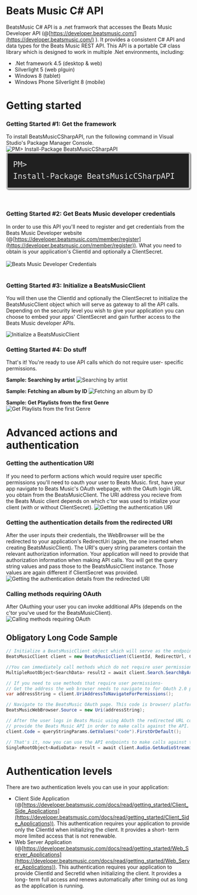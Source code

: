 Beats Music C# API
================

BeatsMusic C# API is a .net framwork that accesses the Beats Music Developer API (@[https://developer.beatsmusic.com/](https://developer.beatsmusic.com/)
). It provides a consistent C# API and data types for the Beats Music REST API. This API is a portable C# class library which is designed to work in multiple .Net environments, including: 
* .Net framework 4.5 (desktop & web) 
* Silverlight 5 (web plguin) 
* Windows 8 (tablet) 
* Windows Phone Silverlight 8 (mobile)

# Getting started
### Getting Started #1: Get the framework
To install BeatsMusicCSharpAPI, run the following command in Visual Studio's Package Manager Console.
![PM> Install-Package BeatsMusicCSharpAPI](http://i.imgur.com/L8LDmFk.png)
<code style="-moz-border-radius:5px;-webkit-border-radius:5px;background-color:#202020;border:4px solid silver;border-radius:5px;box-shadow:2px 2px 3px #6e6e6e;color:#e2e2e2;display:block;font:1.5em 'andale mono','lucida console',monospace;line-height:1.5em;overflow:auto;padding:15px">PM&gt; Install-Package BeatsMusicCSharpAPI</code>
<br/>
<br/>

### Getting Started #2: Get Beats Music developer credentials
In order to use this API you'll need to register and get credentials from the Beats Music Developer website (@[https://developer.beatsmusic.com/member/register](https://developer.beatsmusic.com/member/register)). What you need to obtain is your application's ClientId and optionally a ClientSecret.
<br/><br/>
![Beats Music Developer Credentials](http://i.imgur.com/HvRscvX.png)
<br/>
<br/>


### Getting Started #3: Initialize a BeatsMusicClient
You will then use the ClientId and optionally the ClientSecret to initialize the BeatsMusicClient object which will serve as gateway to all the API calls. Depending on the security level you wish to give your application you can choose to embed your apps' ClientSecret and gain further access to the Beats Music developer APIs.

![Initialize a BeatsMusicClient](http://i.imgur.com/LL6pqfB.png)

### Getting Started #4: Do stuff
That's it! You're ready to use API calls which do not require user- specific permissions.

**Sample: Searching by artist**
![Searching by artist](http://i.imgur.com/t4MwrMb.png)

**Sample: Fetching an album by ID** 
![Fetching an album by ID](http://i.imgur.com/9cxICVJ.png)

**Sample: Get Playlists from the first Genre**
![Get Playlists from the first Genre](http://i.imgur.com/sBTtugP.png)

# Advanced actions and authentication
### Getting the authentication URI
If you need to perform actions which would require user specific permissions you'll need to oauth your user to Beats Music. first, have your app navigate to Beats Music's OAuth webpage, with the OAuth login URL you obtain from the BeatsMusicClient. 
The URI address you recieve from the Beats Music client depends on which c'tor was used to intialize your client (with or without ClientSecret).
![Getting the authentication URI](http://i.imgur.com/oOJrh7M.png)

### Getting the authentication details from the redirected URI
After the user inputs their credentials, the WebBrowser will be the redirected to your application's RedirectUri (again, the one inserted when creating BeatsMusicClient). The URI's query string parameters contain the relevant authorization information. Your application will need to provide that authorization information when making API calls. You will get the query string values and pass those to the BeatsMusicClient instance. Those values are again different if ClientSecret was provided.
![Getting the authentication details from the redirected URI](http://i.imgur.com/63xWRO9.png)
 
### Calling methods requiring OAuth
After OAuthing your user you can invoke additional APIs (depends on the c'tor you've used for the BeatsMusicClient).
![Calling methods requiring OAuth](http://i.imgur.com/0r2NKl8.png)

Obligatory Long Code Sample
-------

```csharp
// Initialize a BeatsMusicClient object which will serve as the endpoint for accessing Beats Music API.
BeatsMusicClient client = new BeatsMusicClient(ClientId, RedirectUrl, ClientSecret);

//You can immediately call methods which do not require user permissions.
MultipleRootObject<SearchData> result2 = await client.Search.SearchByArtist("Connie");

// If you need to use methods that require user permissions-
// Get the address the web browser needs to navigate to for OAuth 2.0 protocol authentication. 
var addressString = client.UriAddressToNavigateForPermissions();

// Navigate to the BeatsMusic OAuth page. This code is browser/ platform- specific.
BeatsMusicWebBrowser.Source = new Uri(addressString);

// After the user logs in Beats Music using AOuth the redirected URL contains the authorization code you need to 
// provide the Beats Music API in order to make calls against the API.
client.Code = queryStringParams.GetValues("code").FirstOrDefault();

// That's it, now you can use the API endpoints to make calls against the server.
SingleRootObject<AudioData> result = await client.Audio.GetAudioStreamingInfo("tr61032803", Bitrate.Highest, true);
```


# Authentication levels
There are two authentication levels you can use in your application: 
* Client Side Application (@[https://developer.beatsmusic.com/docs/read/getting_started/Client_Side_Applications](https://developer.beatsmusic.com/docs/read/getting_started/Client_Side_Applications)). This authentication requires your application to provide only the ClientId when initializing the client. It provides a short- term more limited access that is not renewable.
* Web Server Application (@[https://developer.beatsmusic.com/docs/read/getting_started/Web_Server_Applications](https://developer.beatsmusic.com/docs/read/getting_started/Web_Server_Applications)). This authentication requires your application to provide ClientId and SecretId when initializing the client. It provides a long- term full access and renews automatically after timing out as long as the application is running.



